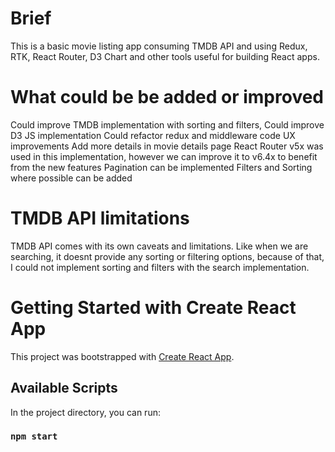# Brief
This is a basic movie listing app consuming TMDB API and using Redux, RTK, React Router, D3 Chart and other tools useful for building React apps. 

# What could be be added or improved
Could improve TMDB implementation with sorting and filters,
Could improve D3 JS implementation
Could refactor redux and middleware code
UX improvements
Add more details in movie details page
React Router v5x was used in this implementation, however we can improve it to v6.4x to benefit from the new features
Pagination can be implemented
Filters and Sorting where possible can be added

# TMDB API limitations
TMDB API comes with its own caveats and limitations.
Like when we are searching, it doesnt provide any sorting or filtering options, because of that, I could not implement sorting and filters with the search implementation.

# Getting Started with Create React App

This project was bootstrapped with [Create React App](https://github.com/facebook/create-react-app).

## Available Scripts

In the project directory, you can run:

### `npm start`


